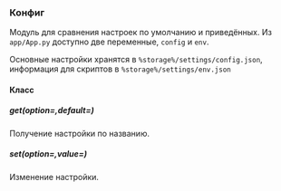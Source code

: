 ### Конфиг

Модуль для сравнения настроек по умолчанию и приведённых. Из `app/App.py` доступно две переменные, `config` и `env`.

Основные настройки хранятся в `%storage%/settings/config.json`, информация для скриптов в `%storage%/settings/env.json`

#### Класс

##### get(option=,default=)

Получение настройки по названию.

##### set(option=,value=)

Изменение настройки.
